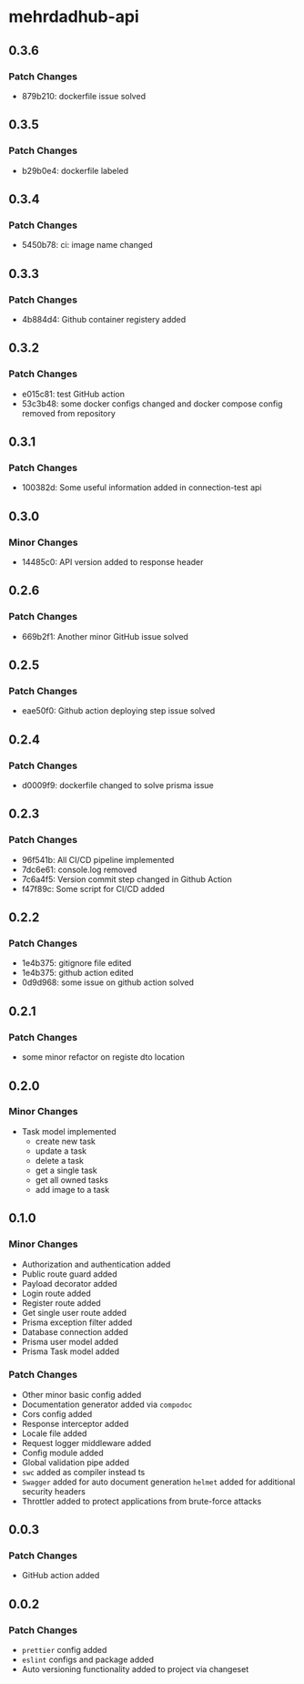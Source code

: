 # mehrdadhub-api

## 0.3.6

### Patch Changes

- 879b210: dockerfile issue solved

## 0.3.5

### Patch Changes

- b29b0e4: dockerfile labeled

## 0.3.4

### Patch Changes

- 5450b78: ci: image name changed

## 0.3.3

### Patch Changes

- 4b884d4: Github container registery added

## 0.3.2

### Patch Changes

- e015c81: test GitHub action
- 53c3b48: some docker configs changed and docker compose config removed from repository

## 0.3.1

### Patch Changes

- 100382d: Some useful information added in connection-test api

## 0.3.0

### Minor Changes

- 14485c0: API version added to response header

## 0.2.6

### Patch Changes

- 669b2f1: Another minor GitHub issue solved

## 0.2.5

### Patch Changes

- eae50f0: Github action deploying step issue solved

## 0.2.4

### Patch Changes

- d0009f9: dockerfile changed to solve prisma issue

## 0.2.3

### Patch Changes

- 96f541b: All CI/CD pipeline implemented
- 7dc6e61: console.log removed
- 7c6a4f5: Version commit step changed in Github Action
- f47f89c: Some script for CI/CD added

## 0.2.2

### Patch Changes

- 1e4b375: gitignore file edited
- 1e4b375: github action edited
- 0d9d968: some issue on github action solved

## 0.2.1

### Patch Changes

- some minor refactor on registe dto location

## 0.2.0

### Minor Changes

- Task model implemented
  - create new task
  - update a task
  - delete a task
  - get a single task
  - get all owned tasks
  - add image to a task

## 0.1.0

### Minor Changes

- Authorization and authentication added
- Public route guard added
- Payload decorator added
- Login route added
- Register route added
- Get single user route added
- Prisma exception filter added
- Database connection added
- Prisma user model added
- Prisma Task model added

### Patch Changes

- Other minor basic config added
- Documentation generator added via `compodoc`
- Cors config added
- Response interceptor added
- Locale file added
- Request logger middleware added
- Config module added
- Global validation pipe added
- `swc` added as compiler instead ts
- `Swagger` added for auto document generation `helmet` added for additional security headers
- Throttler added to protect applications from brute-force attacks

## 0.0.3

### Patch Changes

- GitHub action added

## 0.0.2

### Patch Changes

- `prettier` config added
- `eslint` configs and package added
- Auto versioning functionality added to project via changeset

